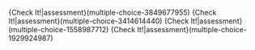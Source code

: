 {Check It!|assessment}(multiple-choice-3849677955)
{Check It!|assessment}(multiple-choice-3414614440)
{Check It!|assessment}(multiple-choice-1558987712)
{Check It!|assessment}(multiple-choice-1929924987)
